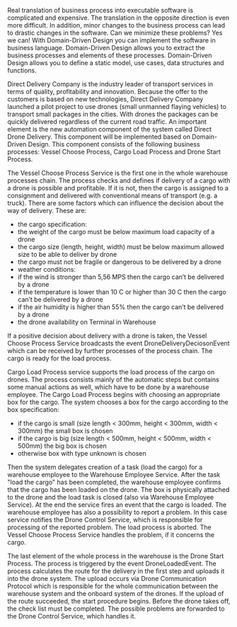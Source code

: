 Real translation of business process into executable software is complicated and expensive. The translation in the opposite direction is even more difficult. In addition, minor changes to the business process can lead to drastic changes in the software. Can we minimize these problems? Yes we can! With Domain-Driven Design you can implement the software in business language. Domain-Driven Design allows you to extract the business processes and elements of these processes. Domain-Driven Design allows you to define a static model, use cases, data structures and functions.

Direct Delivery Company is the industry leader of transport services in terms of quality, profitability and innovation. Because the offer to the customers is based on new technologies, Direct Delivery Company launched a pilot project to use drones (small unmanned flaying vehicles) to transport small packages in the cities. With drones the packages can be quickly delivered regardless of the current road traffic. An important element is the new automation component of the system called Direct Drone Delivery. This component will be implemented based on Domain-Driven Design. This component consists of the following business processes: Vessel Choose Process, Cargo Load Process and Drone Start Process.

The Vessel Choose Process Service is the first one in the whole warehouse processes chain. The process checks and defines if delivery of a cargo with a drone is possible and profitable. If it is not, then the cargo is assigned to a consignment and delivered with conventional means of transport (e.g. a truck). There are some factors which can influence the decision about the way of delivery. These are:
-	the cargo specification:
-	the weight of the cargo must be below maximum load capacity of a drone
-	the cargo size (length, height, width) must be below maximum allowed size to be able to deliver by drone 
-	the cargo must not be fragile or dangerous to be delivered by a drone
-	weather conditions:
-	if the wind is stronger than 5,56 MPS then the cargo can’t be delivered by a drone
-	if the temperature is lower than 10 C or higher than 30 C  then the cargo can’t be delivered by a drone
-	if the air humidity is higher than 55% then the cargo can’t be delivered by a drone
-	the drone availability on Terminal in Warehouse

If a positive decision about delivery with a drone is taken, the Vessel Choose Process Service broadcasts the event DroneDeliveryDeciosonEvent which can be received by further processes of the process chain. The cargo is ready for the load process.

Cargo Load Process service supports the load process of the cargo on drones. The process consists mainly of the automatic steps but contains some manual actions as well, which have to be done by a warehouse employee. The Cargo Load Process begins with choosing an appropriate box for the cargo. The system chooses a box for the cargo according to the box specification:
-	if the cargo is small (size length < 300mm, height < 300mm, width < 300mm) the small box is chosen
-	if the cargo is big (size length < 500mm, height < 500mm, width < 500mm) the big box is chosen
-	otherwise box with type unknown is chosen 

Then the system delegates creation of a task (load the cargo) for a warehouse employee to the Warehouse Employee Service. After the task "load the cargo" has been completed, the warehouse employee confirms that the cargo has been loaded on the drone. The box is physically attached to the drone and the load task is closed (also via Warehouse Employee Service). At the end the service fires an event that the cargo is loaded. The warehouse employee has also a possibility to report a problem. In this case service notifies the Drone Control Service, which is responsible for processing of the reported problem. The load process is aborted. The Vessel Choose Process Service handles the problem, if it concerns the cargo.

The last element of the whole process in the warehouse is the Drone Start Process. The process is triggered by the event DroneLoadedEvent. The process calculates the route for the delivery in the first step and uploads it into the drone system. The upload occurs via Drone Communication Protocol which is responsible for the whole communication between the warehouse system and the onboard system of the drones. If the upload of the route succeeded, the start procedure begins. Before the drone takes off, the check list must be completed. The possible problems are forwarded to the Drone Control Service, which handles it.


